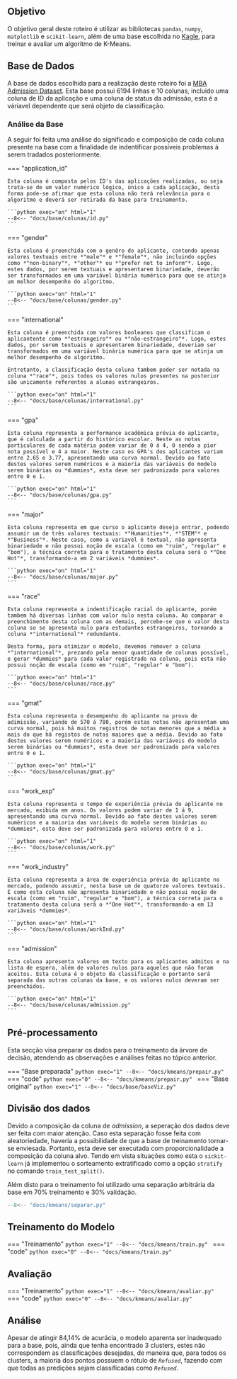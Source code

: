 ## Objetivo
O objetivo geral deste roteiro é utilizar as bibliotecas `pandas`, `numpy`, `matplotlib` e `scikit-learn`, além de uma base escolhida no [Kagle](https://www.kaggle.com/), para treinar e avaliar um algoritmo de K-Means.


## Base de Dados

A base de dados escolhida para a realização deste roteiro foi a [MBA Admission Dataset](https://www.kaggle.com/datasets/taweilo/mba-admission-dataset). Esta base possui 6194 linhas e 10 colunas, incluido uma coluna de ID da aplicação e uma coluna de status da admissão, esta é a váriavel dependente que será objeto da classificação.

### Análise da Base

A seguir foi feita uma análise do significado e composição de cada coluna presente na base com a finalidade de indentificar possíveis problemas á serem tradados posteriormente. 

=== "application_id"

    Esta coluna é composta pelos ID's das aplicações realizadas, ou seja trata-se de um valor numérico lógico, único a cada aplicação, desta forma pode-se afirmar que esta coluna não terá relevância para o algoritmo e deverá ser retirada da base para treinamento.

    ```python exec="on" html="1"
    --8<-- "docs/base/colunas/id.py"
    ```

=== "gender"

    Esta coluna é preenchida com o genêro do aplicante, contendo apenas valores textuais entre *"male"* e *"female"*, não incluindo opções como *"non-binary"*, *"other"* ou *"prefer not to inform"*. Logo, estes dados, por serem textuais e apresentarem binariedade, deverão ser transformados em uma variável binária numérica para que se atinja um melhor desempenho do algoritmo.

    ```python exec="on" html="1"
    --8<-- "docs/base/colunas/gender.py"
    ```

=== "international"

    Esta coluna é preenchida com valores booleanos que classificam o aplicantente como *"estrangeiro"* ou *"não-estrangeiro"*. Logo, estes dados, por serem textuais e apresentarem binariedade, deveriam ser transformados em uma variável binária numérica para que se atinja um melhor desempenho do algoritmo.

    Entretanto, a classificação desta coluna tambem poder ser notada na coluna *"race"*, pois todos os valores nulos presentes na posterior são unicamente referentes a alunos estrangeiros.

    ```python exec="on" html="1"
    --8<-- "docs/base/colunas/international.py"
    ```

=== "gpa"

    Esta coluna representa a performance acadêmica prévia do aplicante, que é calculada a partir do histórico escolar. Neste as notas particulares de cada matéria podem variar de 0 á 4, 0 sendo a pior nota possível e 4 a maior. Neste caso os GPA's dos aplicantes variam entre 2.65 e 3.77, apresentando uma curva normal. Devido ao fato destes valores serem numéricos e a maioria das variáveis do modelo serem binárias ou *dummies*, esta deve ser padronizada para valores entre 0 e 1.

    ```python exec="on" html="1"
    --8<-- "docs/base/colunas/gpa.py"
    ```

=== "major"

    Esta coluna representa em que curso o aplicante deseja entrar, podendo assumir um de três valores textuais: *"Humanities"*, *"STEM"* e *"Business"*. Neste caso, como a variavel é textual, não apresenta binariedade e não possui noção de escala (como em "ruim", "regular" e "bom"), a técnica correta para o tratamento desta coluna será o *"One Hot"*, transformando-a em 2 variáveis *dummies*.

    ```python exec="on" html="1"
    --8<-- "docs/base/colunas/major.py"
    ```

=== "race"

    Esta coluna representa a indentificação racial do aplicante, porém tambem há diversas linhas com valor nulo nesta coluna. Ao comparar o preenchimento desta coluna com as demais, percebe-se que o valor desta coluna so se apresenta nulo para estudantes estrangeiros, tornando a coluna *"international"* redundante.

    Desta forma, para otimizar o modelo, devemos remover a coluna *"international"*, prezando pela menor quantidade de colunas possível, e gerar *dummies* para cada valor registrado na coluna, pois esta não possui noção de escala (como em "ruim", "regular" e "bom"). 

    ```python exec="on" html="1"
    --8<-- "docs/base/colunas/race.py"
    ```

=== "gmat"

    Esta coluna representa o desempenho do aplicante na prova de adimissão, variando de 570 á 780, porém estas notas não apresentam uma curva normal, pois há muitos registros de notas menores que a média a mais do que há registos de notas maiores que a média. Devido ao fato destes valores serem numéricos e a maioria das variáveis do modelo serem binárias ou *dummies*, esta deve ser padronizada para valores entre 0 e 1.

    ```python exec="on" html="1"
    --8<-- "docs/base/colunas/gmat.py"
    ```

=== "work_exp"

    Esta coluna representa o tempo de experiência prévia do aplicante no mercado, exibida em anos. Os valores podem variar de 1 á 9, apresentando uma curva normal. Devido ao fato destes valores serem numéricos e a maioria das variáveis do modelo serem binárias ou *dummies*, esta deve ser padronizada para valores entre 0 e 1.

    ```python exec="on" html="1"
    --8<-- "docs/base/colunas/work.py"
    ```

=== "work_industry"

    Esta coluna representa a área de experiência prévia do aplicante no mercado, podendo assumir, nesta base um de quatorze valores textuais. E como esta coluna não apresenta binariedade e não possui noção de escala (como em "ruim", "regular" e "bom"), a técnica correta para o tratamento desta coluna será o *"One Hot"*, transformando-a em 13 variáveis *dummies*.

    ```python exec="on" html="1"
    --8<-- "docs/base/colunas/workInd.py"
    ```

=== "admission"

    Esta coluna apresenta valores em texto para os aplicantes admitos e na lista de espera, além de valores nulos para aqueles que não foram aceitos. Esta coluna é o objeto da classificação e portanto será separada das outras colunas da base, e os valores nulos deveram ser preenchidos.

    ```python exec="on" html="1"
    --8<-- "docs/base/colunas/admission.py"
    ```

## Pré-processamento

Esta secção visa preparar os dados para o treinamento da árvore de decisão, atendendo as observações e análises feitas no tópico anterior.

=== "Base preparada"
    ```python exec="1"
    --8<-- "docs/kmeans/prepair.py"
    ```
=== "code"
    ```python exec="0"
    --8<-- "docs/kmeans/prepair.py"
    ```
=== "Base original"
    ```python exec="1"
    --8<-- "docs/base/baseViz.py"
    ```

## Divisão dos dados 

Devido a composição da coluna de *admission*, a seperação dos dados deve ser feita com maior atenção. Caso esta separação fosse feita com aleatoriedade, haveria a possibilidade de que a base de treinamento tornar-se enviesada. Portanto, esta deve ser executada com proporcionalidade a composição da coluna alvo. Tendo em vista situações como esta o `sickit-learn` já implementou o sorteamento extratificado como a opção `stratify` no comando `train_test_split()`.

Além disto para o treinamento foi utilizado uma separação arbitrária da base em 70% treinamento e 30% validação.


```python exec="0"
--8<-- "docs/kmeans/separar.py"
```

## Treinamento do Modelo

=== "Treinamento"
    ```python exec="1"
    --8<-- "docs/kmeans/train.py"
    ```
=== "code"
    ```python exec="0"
    --8<-- "docs/kmeans/train.py"
    ```

## Avaliação

=== "Treinamento"
    ```python exec="1"
    --8<-- "docs/kmeans/avaliar.py"
    ```
=== "code"
    ```python exec="0"
    --8<-- "docs/kmeans/avaliar.py"
    ```

## Análise

Apesar de atingir 84,14% de acurácia, o modelo aparenta ser inadequado para a base, pois, ainda que tenha encontrado 3 clusters, estes não correspondem as classificações desejadas, de maneira que, para todos os clusters, a maioria dos pontos possuem o rótulo de *`Refused`*, fazendo com que todas as predições sejam classificadas como *`Refused`*.